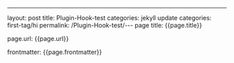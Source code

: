 ---
layout: post
title: Plugin-Hook-test
categories: jekyll update
categories: first-tag/hi
permalink: /Plugin-Hook-test/---
page title: {{page.title}}

page.url: {{page.url}}

frontmatter: {{page.frontmatter}}

<!-- REPLACE:ME -->